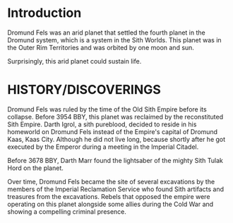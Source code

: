 # Introduction
Dromund Fels was an arid planet that settled the fourth planet in the Dromund system, which is a system in the Sith Worlds.
This planet was in the Outer Rim Territories and was orbited by one moon and sun.

Surprisingly, this arid planet could sustain life.

# HISTORY/DISCOVERINGS
Dromund Fels was ruled by the time of the Old Sith Empire before its collapse.
Before 3954 BBY, this planet was reclaimed by the reconstituted Sith Empire.
Darth Igrol, a sith pureblood, decided to reside in his homeworld on Dromund Fels instead of the Empire's capital of Dromund Kaas, Kaas City.
Although he did not live long, because shortly after he got executed by the Emperor during a meeting in the Imperial Citadel.

Before 3678 BBY, Darth Marr found the lightsaber of the mighty Sith Tulak Hord on the planet.

Over time, Dromund Fels became the site of several excavations by the members of the Imperial Reclamation Service who found Sith artifacts and treasures from the excavations.
Rebels that opposed the empire were operating on this planet alongside some allies during the Cold War and showing a compelling criminal presence.